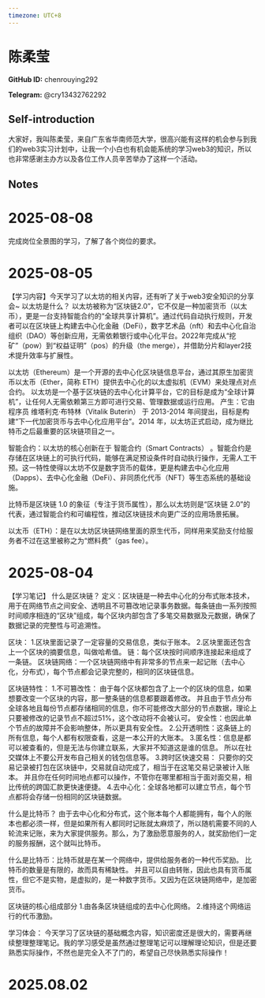 ```yaml
---
timezone: UTC+8
---
```


# 陈柔莹

**GitHub ID:** chenrouying292

**Telegram:** @cry13432762292

## Self-introduction

大家好，我叫陈柔莹，来自广东省华南师范大学，很高兴能有这样的机会参与到我们的web3实习计划中，让我一个小白也有机会能系统的学习web3的知识，所以也非常感谢主办方以及各位工作人员辛苦举办了这样一个活动。

## Notes

<!-- Content_START -->
# 2025-08-08

完成岗位全景图的学习，了解了各个岗位的要求。

# 2025-08-05

【学习内容】今天学习了以太坊的相关内容，还有听了关于web3安全知识的分享会~
以太坊是什么？
以太坊被称为“区块链2.0”，它不仅是一种加密货币（以太币），更是一台支持智能合约的“全球共享计算机”。通过代码自动执行规则，开发者可以在区块链上构建去中心化金融（DeFi），数字艺术品（nft）和去中心化自治组织（DAO）等创新应用，无需依赖银行或中心化平台。2022年完成从“挖矿”（pow）到“权益证明”（pos）的升级（the merge），并借助分片和layer2技术提升效率与扩展性。

以太坊（Ethereum）是一个开源的去中心化区块链信息平台，通过其原生加密货币以太币（Ether，简称 ETH）提供去中心化的以太虚拟机（EVM）来处理点对点合约。
以太坊是一个基于区块链的去中心化计算平台，它的目标是成为“全球计算机”，让任何人无需依赖第三方即可进行交易、管理数据或运行应用。
产生：它由程序员 维塔利克·布特林（Vitalik Buterin） 于 2013-2014 年间提出，目标是构建“下一代加密货币与去中心化应用平台”。2014 年，以太坊正式启动，成为继比特币之后最重要的区块链项目之一。

智能合约：以太坊的核心创新在于 智能合约（Smart Contracts） 。智能合约是存储在区块链上的可执行代码，能够在满足预设条件时自动执行操作，无需人工干预。这一特性使得以太坊不仅是数字货币的载体，更是构建去中心化应用（Dapps）、去中心化金融（DeFi）、非同质化代币（NFT）等生态系统的基础设施。

比特币是区块链 1.0 的象征（专注于货币属性），那么以太坊则是“区块链 2.0”的代表，通过智能合约和可编程性，推动区块链技术向更广泛的应用场景拓展。

以太币（ETH）：是在以太坊区块链网络里面的原生代币，同样用来奖励支付给服务者不过在这里被称之为“燃料费”（gas fee）。

# 2025-08-04

【学习笔记】
什么是区块链？
定义：区块链是一种去中心化的分布式账本技术，用于在网络节点之间安全、透明且不可篡改地记录事务数据。每条链由一系列按照时间顺序相连的“区块”组成，每个区块内部包含了多笔交易数据及元数据，确保了数据记录的完整性与可追溯性。

区块：
1.区块里面记录了一定容量的交易信息，类似于账本。
2.区块里面还包含上一个区块的摘要信息，叫做哈希值。
链：每个区块按时间顺序连接起来组成了一条链。
区块链网络：一个区块链网络中有非常多的节点来一起记账（去中心化，分布式），每个节点都会记录完整的，相同的区块链信息。


区块链特性：
1.不可篡改性：
由于每个区块都包含了上一个的区块的信息，如果想要改变一个区块的内容，那一整条链的信息都要跟着修改。
并且由于节点分布全球各地且每份节点都存储相同的信息，你不可能修改大部分的节点数据，理论上只要被修改的记录节点不超过51%，这个改动将不会被认可。
安全性：也因此单个节点的故障并不会影响整体，所以更具有安全性。
2.公开透明性：这条链上的所有信息，每个人都有权限查看，这是一本公开的大账本。
3.匿名性：信息是都可以被查看的，但是无法与你建立联系，大家并不知道这是谁的信息。
所以在社交媒体上不要公开发布自己相关的钱包信息等。
3.跨时区快速交易：
只要你的交易记录被打包在区块链中，交易就自动完成了，相当于在这笔交易记录被计入账本。
并且你在任何时间地点都可以操作，不管你在哪里都相当于面对面交易，相比传统的跨国汇款更快速便捷。
4.去中心化：全球各地都可以建立节点，每个节点都将会存储一份相同的区块链数据。

什么是比特币？
由于去中心化和分布式，这个账本每个人都能拥有，每个人的账本也都必须一样，但是如果所有人都同时记账就太麻烦了，所以随机需要不同的人轮流来记账，来为大家提供服务。那么，为了激励愿意服务的人，就奖励他们一定的服务报酬，这个就叫比特币。

什么是比特币：比特币就是在某一个网络中，提供给服务者的一种代币奖励。
比特币的数量是有限的，故而具有稀缺性。
并且可以自由转账，因此也具有货币属性，但它不是实物，是虚拟的，是一种数字货币。又因为在区块链网络中，是加密货币。

区块链的核心组成部分
1.由各条区块链组成的去中心化网络。
2.维持这个网络运行的代币激励。

学习体会：
今天学习了区块链的基础概念内容，知识密度还是很大的，需要再继续整理整理笔记。我的学习感受是虽然通过整理笔记可以理解理论知识，但是还要熟悉实际操作，不然也是完全入不了门的，希望自己尽快熟悉实际操作！


# 2025.08.02


<!-- Content_END -->
